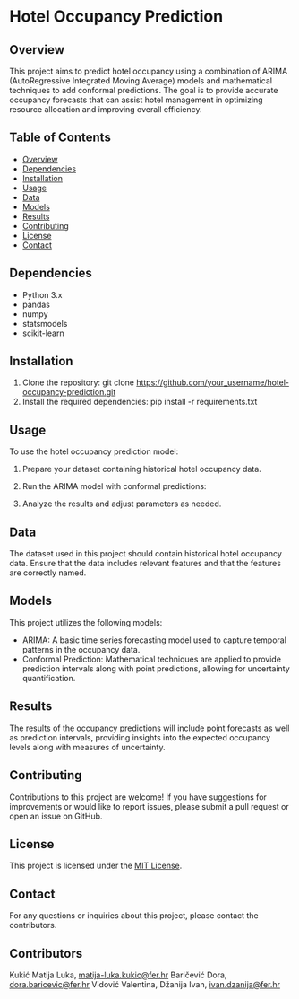# Hotel Occupancy Prediction

## Overview
This project aims to predict hotel occupancy using a combination of ARIMA (AutoRegressive Integrated Moving Average) models and mathematical techniques to add conformal predictions. 
The goal is to provide accurate occupancy forecasts that can assist hotel management in optimizing resource allocation and improving overall efficiency.

## Table of Contents
- [Overview](#overview)
- [Dependencies](#dependencies)
- [Installation](#installation)
- [Usage](#usage)
- [Data](#data)
- [Models](#models)
- [Results](#results)
- [Contributing](#contributing)
- [License](#license)
- [Contact](#contact)

## Dependencies
- Python 3.x
- pandas
- numpy
- statsmodels
- scikit-learn

## Installation
1. Clone the repository: git clone https://github.com/your_username/hotel-occupancy-prediction.git
2. Install the required dependencies: pip install -r requirements.txt


## Usage
To use the hotel occupancy prediction model:
1. Prepare your dataset containing historical hotel occupancy data.
2. Run the ARIMA model with conformal predictions:

3. Analyze the results and adjust parameters as needed.

## Data
The dataset used in this project should contain historical hotel occupancy data. Ensure that the data includes relevant features and that the features are correctly named.

## Models
This project utilizes the following models:
- ARIMA: A basic time series forecasting model used to capture temporal patterns in the occupancy data.
- Conformal Prediction: Mathematical techniques are applied to provide prediction intervals along with point predictions, allowing for uncertainty quantification.

## Results
The results of the occupancy predictions will include point forecasts as well as prediction intervals, providing insights into the expected occupancy levels along with measures of uncertainty. 

## Contributing
Contributions to this project are welcome! If you have suggestions for improvements or would like to report issues, please submit a pull request or open an issue on GitHub.

## License
This project is licensed under the [MIT License](LICENSE).

## Contact
For any questions or inquiries about this project, please contact the contributors.

## Contributors
Kukić Matija Luka, matija-luka.kukic@fer.hr
Baričević Dora, dora.baricevic@fer.hr
Vidović Valentina, 
Džanija Ivan, ivan.dzanija@fer.hr


